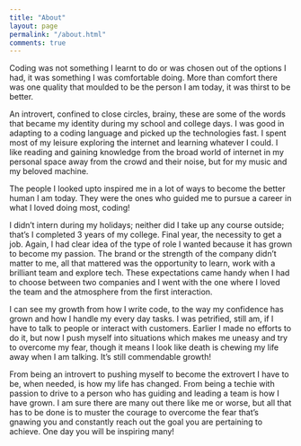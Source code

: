 ```yaml
---
title: "About"
layout: page
permalink: "/about.html"
comments: true
---
```


Coding was not something I learnt to do or was chosen out of the options I had, it was something I was comfortable doing. More than comfort there was one quality that moulded to be the person I am today, it was thirst to be better.

An introvert, confined to close circles, brainy, these are some of the words that became my identity during my school and college days. I was good in adapting to a coding language and picked up the technologies fast. I spent most of my leisure exploring the internet and learning whatever I could. I like reading and gaining knowledge from the broad world of internet in my personal space away from the crowd and their noise, but for my music and my beloved machine.

The people I looked upto inspired me in a lot of ways to become the better human I am today. They were the ones who guided me to pursue a career in what I loved doing most, coding!

I didn’t intern during my holidays; neither did I take up any course outside; that’s I completed 3 years of my college. Final year, the necessity to get a job. Again, I had clear idea of the type of role I wanted because it has grown to become my passion. The brand or the strength of the company didn’t matter to me, all that mattered was the opportunity to learn, work with a brilliant team and explore tech. These expectations came handy when I had to choose between two companies and I went with the one where I loved the team and the atmosphere from the first interaction.

I can see my growth from how I write code, to the way my confidence has grown and how I handle my every day tasks. I was petrified, still am, if I have to talk to people or interact with customers. Earlier I made no efforts to do it, but now I push myself into situations which makes me uneasy and try to overcome my fear, though it means I look like death is chewing my life away when I am talking. It’s still commendable growth!

From being an introvert to pushing myself to become the extrovert I have to be, when needed, is how my life has changed. From being a techie with passion to drive to a person who has guiding and leading a team is how I have grown. I am sure there are many out there like me or worse, but all that has to be done is to muster the courage to overcome the fear that’s gnawing you and constantly reach out the goal you are pertaining to achieve. One day you will be inspiring many!

